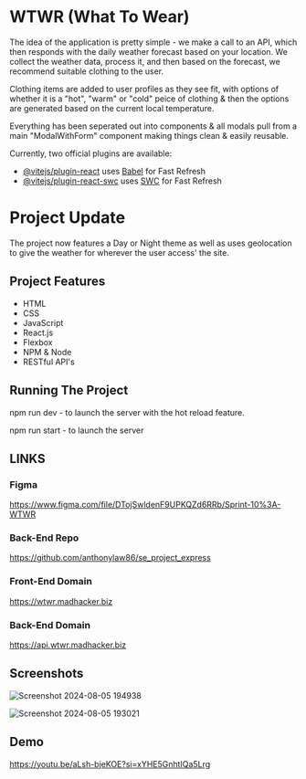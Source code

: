 # WTWR (What To Wear)

The idea of the application is pretty simple - we make a call to an API, which then responds with the daily weather forecast based on your location. We collect the weather data, process it, and then based on the forecast, we recommend suitable clothing to the user.

Clothing items are added to user profiles as they see fit, with options of whether it is a "hot", "warm" or "cold" peice of clothing & then the options are generated based on the current local temperature.

Everything has been seperated out into components & all modals pull from a main "ModalWithForm" component making things clean & easily reusable.

Currently, two official plugins are available:

- [@vitejs/plugin-react](https://github.com/vitejs/vite-plugin-react/blob/main/packages/plugin-react/README.md) uses [Babel](https://babeljs.io/) for Fast Refresh
- [@vitejs/plugin-react-swc](https://github.com/vitejs/vite-plugin-react-swc) uses [SWC](https://swc.rs/) for Fast Refresh

# Project Update

The project now features a Day or Night theme as well as uses geolocation to give the weather for wherever the user access' the site.

## Project Features

- HTML
- CSS
- JavaScript
- React.js
- Flexbox
- NPM & Node
- RESTful API's

## Running The Project

npm run dev - to launch the server with the hot reload feature.

npm run start - to launch the server

## LINKS

### Figma

https://www.figma.com/file/DTojSwldenF9UPKQZd6RRb/Sprint-10%3A-WTWR

### Back-End Repo

https://github.com/anthonylaw86/se_project_express

### Front-End Domain

https://wtwr.madhacker.biz

### Back-End Domain

https://api.wtwr.madhacker.biz

## Screenshots

![Screenshot 2024-08-05 194938](https://github.com/user-attachments/assets/7f91f9f4-db9c-4a04-a4e5-ed1595a0b537)

![Screenshot 2024-08-05 193021](https://github.com/user-attachments/assets/97fc73d2-51d1-4a15-88dd-d803343192a3)

## Demo

https://youtu.be/aLsh-bjeKOE?si=xYHE5GnhtIQa5Lrg
